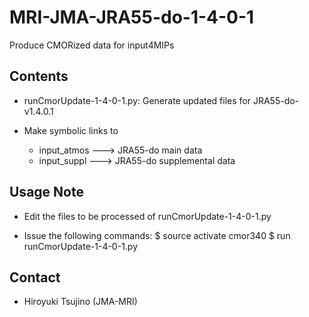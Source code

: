 MRI-JMA-JRA55-do-1-4-0-1
========

   Produce CMORized data for input4MIPs


Contents
--------

   * runCmorUpdate-1-4-0-1.py: Generate updated files for JRA55-do-v1.4.0.1

   * Make symbolic links to

      - input_atmos ---> JRA55-do main data 
      - input_suppl ---> JRA55-do supplemental data


Usage Note
--------

   * Edit the files to be processed of runCmorUpdate-1-4-0-1.py

   * Issue the following commands:
       $ source activate cmor340
       $ run runCmorUpdate-1-4-0-1.py


Contact
--------

   * Hiroyuki Tsujino (JMA-MRI)
